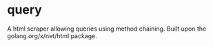 # query
A html scraper allowing queries using method chaining. Built upon the golang.org/x/net/html package.
